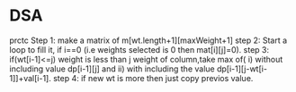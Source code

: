 # DSA
prctc
 Step 1: make a matrix of m[wt.length+1][maxWeight+1]
 step 2: Start a loop to fill it, if i==0 (i.e weights selected is 0 then mat[i][j]=0).
 step 3: if(wt[i-1]<=j) weight is less than j weight of column,take max of( i) without including value dp[i-1][j] and
    ii) with including the value dp[i-1][j-wt[i-1]]+val[i-1].
 step 4: if new wt is more then just copy previos value.
